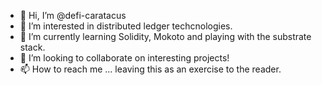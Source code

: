 - 👋 Hi, I’m @defi-caratacus
- 👀 I’m interested in distributed ledger techcnologies.
- 🌱 I’m currently learning Solidity, Mokoto and playing with the substrate stack.
- 💞️ I’m looking to collaborate on interesting projects!
- 📫 How to reach me ... leaving this as an exercise to the reader.
